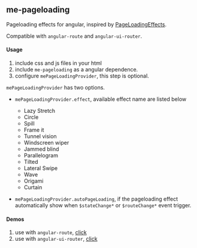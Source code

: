 ## me-pageloading

Pageloading effects for angular, inspired by [PageLoadingEffects](https://github.com/codrops/PageLoadingEffects).

Compatible with `angular-route` and `angular-ui-router`.

#### Usage
1. include css and js files in your html
2. include `me-pageloading` as a angular dependence.
3. configure `mePageLoadingProvider`, this step is optional.

`mePageLoadingProvider` has two options.

- `mePageLoadingProvider.effect`, available effect name are listed below

    - Lazy Stretch
    - Circle
    - Spill
    - Frame it
    - Tunnel vision
    - Windscreen wiper
    - Jammed blind
    - Parallelogram
    - Tilted
    - Lateral Swipe
    - Wave
    - Origami
    - Curtain
- `mePageLoadingProvider.autoPageLoading`, if the pageloading effect automatically show when `$stateChange*` or `$routeChange*` event trigger.

#### Demos
1. use with `angular-route`, [click](http://pageloading.angularjs.club/angular-route.html)
2. use with `angular-ui-router`, [click](http://pageloading.angularjs.club/angular-ui-router.html)